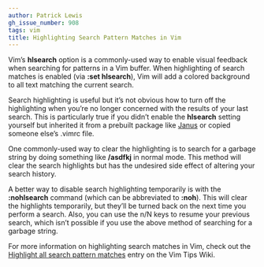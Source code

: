 ```yaml
---
author: Patrick Lewis
gh_issue_number: 908
tags: vim
title: Highlighting Search Pattern Matches in Vim
---
```


Vim’s **hlsearch** option is a commonly-used way to enable visual feedback when searching for patterns in a Vim buffer. When highlighting of search matches is enabled (via **:set hlsearch**), Vim will add a colored background to all text matching the current search.

Search highlighting is useful but it’s not obvious how to turn off the highlighting when you’re no longer concerned with the results of your last search. This is particularly true if you didn’t enable the **hlsearch** setting yourself but inherited it from a prebuilt package like [Janus](https://github.com/carlhuda/janus) or copied someone else’s .vimrc file.

One commonly-used way to clear the highlighting is to search for a garbage string by doing something like **/asdfkj** in normal mode. This method will clear the search highlights but has the undesired side effect of altering your search history. 

A better way to disable search highlighting temporarily is with the **:nohlsearch** command (which can be abbreviated to **:noh**). This will clear the highlights temporarily, but they’ll be turned back on the next time you perform a search. Also, you can use the n/N keys to resume your previous search, which isn’t possible if you use the above method of searching for a garbage string.

For more information on highlighting search matches in Vim, check out the [Highlight all search pattern matches](http://vim.wikia.com/wiki/VimTip14) entry on the Vim Tips Wiki.
